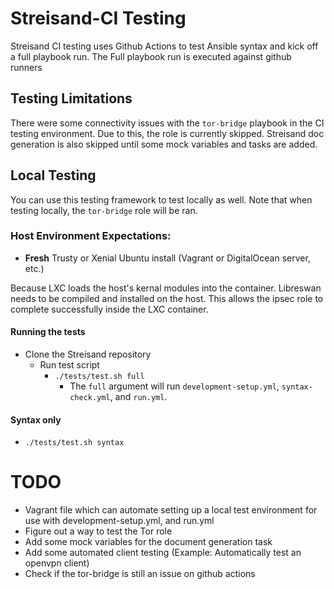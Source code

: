 # Streisand-CI Testing
Streisand CI testing uses Github Actions to test Ansible syntax and kick off a full playbook run.
The Full playbook run is executed against github runners

## Testing Limitations
There were some connectivity issues with the `tor-bridge` playbook in the CI testing environment. Due to this, the role is currently skipped.
Streisand doc generation is also skipped until some mock variables and tasks are added.

## Local Testing
You can use this testing framework to test locally as well. Note that when testing locally, the `tor-bridge` role will be ran.

### Host Environment Expectations:
  - **Fresh** Trusty or Xenial Ubuntu install (Vagrant or DigitalOcean server, etc.)

Because LXC loads the host's kernal modules into the container. Libreswan needs to be compiled and installed on the host.
This allows the ipsec role to complete successfully inside the LXC container.

#### Running the tests
  - Clone the Streisand repository
    - Run test script
      - `./tests/test.sh full`
        - The `full` argument will run `development-setup.yml`, `syntax-check.yml`, and `run.yml`.

#### Syntax only
  - `./tests/test.sh syntax`

# TODO
- Vagrant file which can automate setting up a local test environment for use with development-setup.yml, and run.yml
- Figure out a way to test the Tor role
- Add some mock variables for the document generation task
- Add some automated client testing (Example: Automatically test an openvpn client)
- Check if the tor-bridge is still an issue on github actions
